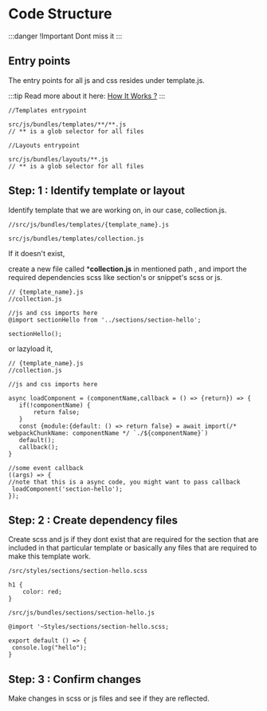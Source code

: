 # Code Structure


:::danger !Important
 Dont miss it 
:::

## Entry points

 The entry points for all js and css resides under template.js.

 :::tip
 Read more about it here: <a class= "underline" href="./how-does-it-work">How It Works ?</a>
 :::
``` 
//Templates entrypoint

src/js/bundles/templates/**/**.js 
// ** is a glob selector for all files

```

``` 
//Layouts entrypoint

src/js/bundles/layouts/**.js 
// ** is a glob selector for all files

```

<div class="block-space"></div>

## Step: 1 : Identify template or layout

Identify template that we are working on, in our case, collection.js.

```
//src/js/bundles/templates/{template_name}.js

src/js/bundles/templates/collection.js
```

If it doesn't exist, 

create a new file called ***collection.js** in mentioned path ,
and import the required dependencies scss like section's or snippet's scss or js.

```
// {template_name}.js
//collection.js

//js and css imports here
@import sectionHello from '../sections/section-hello';

sectionHello();

```

or lazyload it,

```
// {template_name}.js
//collection.js

//js and css imports here

async loadComponent = (componentName,callback = () => {return}) => {
   if(!componentName) {
       return false;
   } 
   const {module:{default: () => return false} = await import(/* webpackChunkName: componentName */ `./${componentName}`)
   default();
   callback();
}

//some event callback
((args) => {
//note that this is a async code, you might want to pass callback
 loadComponent('section-hello');
});

```
<div class="block-space"></div>


## Step: 2 : Create dependency files

Create scss and js if they dont exist that are required for the section that are included in that particular template or basically any files that are required
to make this template work.

```
/src/styles/sections/section-hello.scss

h1 {
    color: red;
}

```

```
/src/js/bundles/sections/section-hello.js

@import '~Styles/sections/section-hello.scss;

export default () => {
 console.log("hello");
}

```
<div class="block-space"></div>


## Step: 3 : Confirm changes 
Make changes in scss or js files and see if they are reflected.



